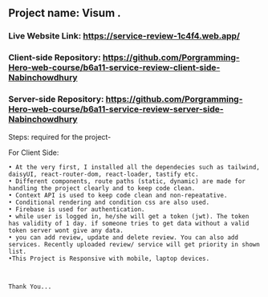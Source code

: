 ## Project name: Visum .

### Live Website Link: https://service-review-1c4f4.web.app/


### Client-side Repository: https://github.com/Porgramming-Hero-web-course/b6a11-service-review-client-side-Nabinchowdhury

### Server-side Repository: https://github.com/Porgramming-Hero-web-course/b6a11-service-review-server-side-Nabinchowdhury

Steps: required for the project-

For Client Side:

    • At the very first, I installed all the dependecies such as tailwind, daisyUI, react-router-dom, react-loader, tastify etc.
    • Different components, route paths (static, dynamic) are made for handling the project clearly and to keep code clean.
    • Context API is used to keep code clean and non-repeatative.
    • Conditional rendering and condition css are also used.
    • Firebase is used for authentication.
    • while user is logged in, he/she will get a token (jwt). The token has validity of 1 day. if someone tries to get data without a valid token server wont give any data.
    • you can add review, update and delete review. You can also add services. Recently uploaded review/ service will get priority in shown list.  
    •This Project is Responsive with mobile, laptop devices.


    
    Thank You... 